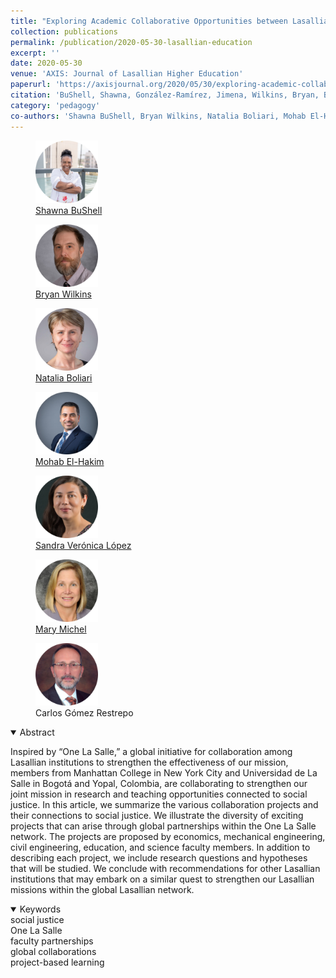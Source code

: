 ```yaml
---
title: "Exploring Academic Collaborative Opportunities between Lasallian Colleges and Their Potential Impact"
collection: publications
permalink: /publication/2020-05-30-lasallian-education
excerpt: ''
date: 2020-05-30
venue: 'AXIS: Journal of Lasallian Higher Education'
paperurl: 'https://axisjournal.org/2020/05/30/exploring-academic-collaborative-opportunities-between-lasallian-colleges-and-their-potential-impact/'
citation: 'BuShell, Shawna, González-Ramírez, Jimena, Wilkins, Bryan, Boliari, Natalia, El-Hakim, Mohab, López, Sandra Verónica, Michel, Mary & Gómez-Restrepo, Carlos (2020). &quot;Exploring Academic Collaborative Opportunities between Lasallian Colleges and Their Potential Impact&quot; <i>AXIS: Journal of Lasallian Higher Education </i>. 11(1)'
category: 'pedagogy'
co-authors: 'Shawna BuShell, Bryan Wilkins, Natalia Boliari, Mohab El-Hakim, Sandra López, Mary Michel, and Carlos Gómez-Restrepo'
---
```


<body>
<div class="image-container">
        <figure>
            <img src="/images/co-authors/shawna_bushell.png" width="100" height="auto">
            <figcaption><a href="https://www.linkedin.com/in/dr-shawna-bu-shell-4691342b/" target="_blank">Shawna BuShell</a></figcaption>
        </figure>
        <figure>
            <img src="/images/co-authors/bryan_wilkins.png" width="100" height="auto">
            <figcaption><a href="https://manhattan.edu/campus-directory/bwilkins01" target="_blank">Bryan Wilkins </a> </figcaption>
        </figure>
        <figure>
            <img src="/images/co-authors/natalia_boliari.png" width="100" height="auto">
            <figcaption><a href="https://manhattan.edu/campus-directory/natalia.boliari" target="_blank">Natalia Boliari </a> </figcaption>
        </figure>
        <figure>
            <img src="/images/co-authors/mohab_el-hakim.png" width="100" height="auto">
            <figcaption><a href="https://manhattan.edu/campus-directory/melhakim01" target="_blank">Mohab El-Hakim </a> </figcaption>
        </figure>
        <figure>
            <img src="/images/co-authors/veronica_lopez.png" width="100" height="auto">
            <figcaption><a href="https://manhattan.edu/campus-directory/sandra-lopez01" target="_blank">Sandra Verónica López </a> </figcaption>
        </figure>
        <figure>
            <img src="/images/co-authors/mary_michel.png" width="100" height="auto">
            <figcaption><a href="https://manhattan.edu/campus-directory/mary.michel" target="_blank">Mary Michel </a> </figcaption>
        </figure>
        <figure>
            <img src="/images/co-authors/carlos_restrepo.png" width="100" height="auto">
            <figcaption>Carlos Gómez Restrepo </figcaption>
        </figure>       
        <!-- Add more images as needed -->
    </div>
</body>


<details open>
<summary>
Abstract
</summary>

<p>
Inspired by “One La Salle,” a global initiative for collaboration among Lasallian institutions to strengthen the effectiveness of our mission, members from Manhattan College in New York City and Universidad de La Salle in Bogotá and Yopal, Colombia, are collaborating to strengthen our joint mission in research and teaching opportunities connected to social justice. In this article, we summarize the various collaboration projects and their connections to social justice. We illustrate the diversity of exciting projects that can arise through global partnerships within the One La Salle network. The projects are proposed by economics, mechanical engineering, civil engineering, education, and science faculty members. In addition to describing each project, we include research questions and hypotheses that will be studied. We conclude with recommendations for other Lasallian institutions that may embark on a similar quest to strengthen our Lasallian missions within the global Lasallian network.
</p>

</details>

<details open>
<summary>
Keywords
</summary>
social justice <br> 
One La Salle <br>
faculty partnerships<br>
global collaborations <br>
project-based learning <br>

<br>

</details>